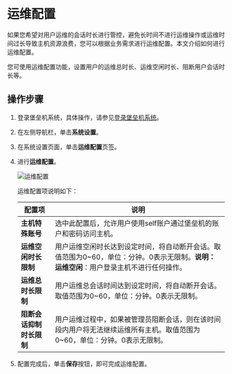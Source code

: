 # 运维配置

如果您希望对用户运维的会话时长进行管控，避免长时间不进行运维操作或运维时间过长导致主机资源浪费，您可以根据业务需求进行运维配置。本文介绍如何进行运维配置。

您可使用运维配置功能，设置用户的运维总时长、运维空闲时长、阻断用户会话时长等。

## 操作步骤

1.  登录堡垒机系统，具体操作，请参见[登录堡垒机系统](/cn.zh-CN/用户指南（V3.2版本）/管理员手册/登录堡垒机系统.md)。

2.  在左侧导航栏，单击**系统设置**。

3.  在系统设置页面，单击**运维配置**页签。

4.  进行**运维配置**。

    ![运维配置](https://static-aliyun-doc.oss-accelerate.aliyuncs.com/assets/img/zh-CN/5748902261/p278135.png)

    运维配置项说明如下：

    |配置项|说明|
    |---|--|
    |**主机特殊账号**|选中此配置后，允许用户使用self账户通过堡垒机的账户和密码访问主机。|
    |**运维空闲时长限制**|用户运维空闲时长达到设定时间，将自动断开会话。取值范围为0~60，单位：分钟。0表示无限制。**说明：** **运维空闲**：用户登录主机不进行任何操作。 |
    |**运维总时长限制**|用户运维总会话时间达到设定时间，将自动断开会话。取值范围为0~60，单位：分钟。0表示无限制。|
    |**阻断会话抑制时长限制**|用户运维过程中，如果被管理员阻断会话，则在该时间段内用户将无法继续运维所有主机。取值范围为0~60，单位：分钟。0表示无限制。|

5.  配置完成后，单击**保存**按钮，即可完成运维配置。


